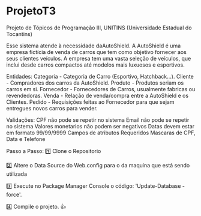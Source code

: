 # ProjetoT3
Projeto de Tópicos de Programação III, UNITINS (Universidade Estadual do Tocantins)

Esse sistema atende à necessidade daAutoShield. A AutoShield é uma empresa fictícia de venda de carros que tem como objetivo fornecer aos seus clientes veículos. A empresa tem uma vasta seleção de veículos, que inclui desde carros compactos até modelos mais luxuosos e esportivos.

Entidades:
Categoria - Categoria de Carro (Esportivo, Hatchback...).
Cliente - Compradores dos carros da AutoShield.
Produto - Produtos seriam os carros em si.
Fornecedor - Fornecedores de Carros, usualmente fabricas ou revendedoras.
Venda - Relação de venda/compra entre a AutoShield e os Clientes.
Pedido - Requisições feitas ao Fornecedor para que sejam entregues novos carros para vender.

Validações:
CPF não pode se repetir no sistema
Email não pode se repetir no sistema
Valores monetarios não podem ser negativos
Datas devem estar em formato 99/99/9999
Campos de atributos Requeridos
Mascaras de CPF, Data e Telefone

Passo a Passo:
1️⃣ Clone o Repositorio

2️⃣ Altere o Data Source do Web.config para o da maquina que está sendo utilizada

3️⃣ Execute no Package Manager Console o código: 'Update-Database -force'.

4️⃣ Compile o projeto. 👍

